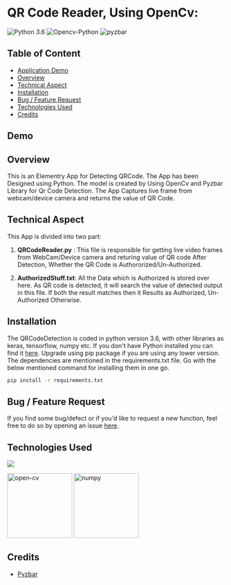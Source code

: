 # QR Code Reader, Using OpenCv:
![Python 3.6](https://img.shields.io/badge/Python-v3.6-green) ![Opencv-Python](https://img.shields.io/badge/OpenCv--Python-v4.5-red) ![pyzbar](https://img.shields.io/badge/pyzbar-0.1.8-orange)

## Table of Content
  * [Application Demo](#Application-demo)
  * [Overview](#overview)
  * [Technical Aspect](#technical-aspect)
  * [Installation](#installation)
  * [Bug / Feature Request](#bug---feature-request)
  * [Technologies Used](#technologies-used)
  * [Credits](#credits)


## Demo


## Overview
This is an Elementry App for Detecting QRCode. The App has been Designed using Python. The model is created by Using OpenCv and Pyzbar Library for Qr Code Detection.
The App Captures live frame from webcam/device camera and returns the value of QR Code.


## Technical Aspect
This App is divided into two part:
1. __QRCodeReader.py__ : This file is responsible for getting live video frames from WebCam/Device camera and returing value of QR code After Detection, Whether the QR Code is Authororized/Un-Authorized.


2. __AuthorizedStuff.txt__: All the Data which is Authorized is stored over here. As QR code is detected, it will search the value of detected output in this file. If both the result matches then it Results as Authorized, Un-Authorized Otherwise.

    

## Installation
The QRCodeDetection is coded in python version 3.6, with other libraries as keras, tensorflow, numpy etc. If you don't have Python installed you can find it [here](https://www.python.org/downloads/). Upgrade using pip package if you are using any lower version. The dependencies are mentioned in the requirements.txt file. Go with the below mentioned command for installing them in one go.
```bash
pip install -r requirements.txt
```

## Bug / Feature Request

If you find some bug/defect or if you'd like to request a new function, feel free to do so by opening an issue [here](https://github.com/RajeshKGangwar/QRCodeReader/issues).

## Technologies Used

![](https://forthebadge.com/images/badges/made-with-python.svg)

<p align="left"> <a href="https://www.w3schools.com/css/" target="_blank"></a> <img src="https://www.vectorlogo.zone/logos/opencv/opencv-ar21.svg" alt="open-cv" width="150" height="150"/> <img src="https://www.vectorlogo.zone/logos/numpy/numpy-ar21.svg" alt="numpy" width="150" height="150"/>
</a> 


## Credits

- [Pyzbar](https://github.com/NaturalHistoryMuseum/pyzbar) 
